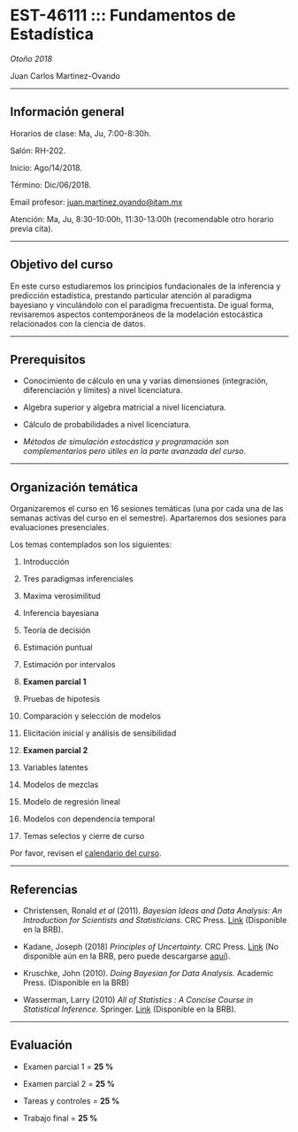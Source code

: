 # EST-46111 ::: Fundamentos de Estadística

*Otoño 2018*

Juan Carlos Martinez-Ovando

---

## Información general

Horarios de clase: Ma, Ju, 7:00-8:30h.

Salón: RH-202.

Inicio: Ago/14/2018.

Término: Dic/06/2018.


Email profesor: juan.martinez.ovando@itam.mx

Atención: Ma, Ju, 8:30-10:00h, 11:30-13:00h (recomendable otro horario previa cita).

---

## Objetivo del curso

En este curso estudiaremos los principios fundacionales de la inferencia y predicción estadística, prestando particular atención al paradigma bayesiano y vinculándolo con el paradigma frecuentista. De igual forma, revisaremos aspectos contemporáneos de la modelación estocástica relacionados con la ciencia de datos.

---

## Prerequisitos

* Conocimiento de cálculo en una y varias dimensiones (integración, diferenciación y límites) a nivel licenciatura. 

* Algebra superior y algebra matricial a nivel licenciatura. 

* Cálculo de probabilidades a nivel licenciatura.

* _Métodos de simulación estocástica y programación son complementarios pero útiles en la parte avanzada del curso._

---

## Organización temática

Organizaremos el curso en 16 sesiones temáticas (una por cada una de las semanas activas del curso en el semestre). Apartaremos dos sesiones para evaluaciones presenciales.

Los temas contemplados son los siguientes:

1. Introducción

2. Tres paradigmas inferenciales

3. Maxima verosimilitud

4. Inferencia bayesiana

5. Teoría de decisión

6. Estimación puntual

7. Estimación por intervalos

8. **Examen parcial 1**

9. Pruebas de hipotesis

10. Comparación y selección de modelos

11. Elicitación inicial y análisis de sensibilidad

12. **Examen parcial 2**

13. Variables latentes

14. Modelos de mezclas

15. Modelo de regresión lineal

16. Modelos con dependencia temporal

17. Temas selectos y cierre de curso

Por favor, revisen el [calendario del curso](https://github.com/jcmartinezovando/est46111/blob/master/est46111_2018b_calendario.pdf).

---

## Referencias

* Christensen, Ronald *et al* (2011). *Bayesian Ideas and Data Analysis: An Introduction for Scientists and Statisticians.* CRC Press. [Link](https://www.crcpress.com/Bayesian-Ideas-and-Data-Analysis-An-Introduction-for-Scientists-and-Statisticians/Christensen-Johnson-Branscum-Hanson/p/book/9781439803547) (Disponible en la BRB).

* Kadane, Joseph (2018) *Principles of Uncertainty.* CRC Press. [Link](https://www.crcpress.com/Principles-of-Uncertainty/Kadane/p/book/9781439861615) (No disponible aún en la BRB, pero puede descargarse [aquí](https://www.stat.cmu.edu/~kadane/principles.pdf)).

* Kruschke, John (2010). *Doing Bayesian for Data Analysis.* Academic Press. (Disponible en la BRB)

* Wasserman, Larry (2010) *All of Statistics : A Concise Course in Statistical Inference.* Springer. [Link](https://www.springer.com/gp/book/9780387402727) (Disponible en la BRB).

---

## Evaluación

* Examen parcial 1 = **25 %** 

* Examen parcial 2 = **25 %** 

* Tareas y controles = **25 %** 

* Trabajo final = **25 %** 


